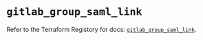 # `gitlab_group_saml_link`

Refer to the Terraform Registory for docs: [`gitlab_group_saml_link`](https://www.terraform.io/docs/providers/gitlab/r/group_saml_link).
